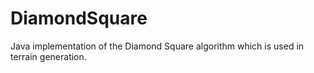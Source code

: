 # DiamondSquare
Java implementation of the Diamond Square algorithm which is used in terrain generation.
